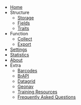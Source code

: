 * [Home](/)
* Structure
  * [Storage](storage.md)
  * [Fields](fields.md)
  * [Traits](traits/)
* Function
  * [Collect](collect.md)
  * [Export](export.md)
* [Settings](settings/)
* [Statistics](statistics.md)
* [About](about.md)
* Extra
  * [Barcodes](barcodes.md)
  * [BrAPI](brapi.md)
  * [Datagrid](datagrid.md)
  * [Geonav](geonav.md)
  * [Training Resources](training-resources.md)
  * [Frequently Asked Questions](faq.md)
